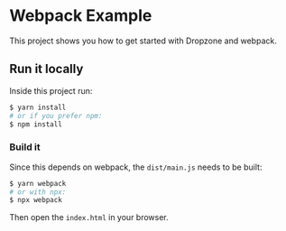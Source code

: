 # Webpack Example

This project shows you how to get started with Dropzone and webpack.

## Run it locally

Inside this project run:

```bash
$ yarn install
# or if you prefer npm:
$ npm install
```

### Build it

Since this depends on webpack, the `dist/main.js` needs to be built:

```bash
$ yarn webpack
# or with npx:
$ npx webpack
```

Then open the `index.html` in your browser.
